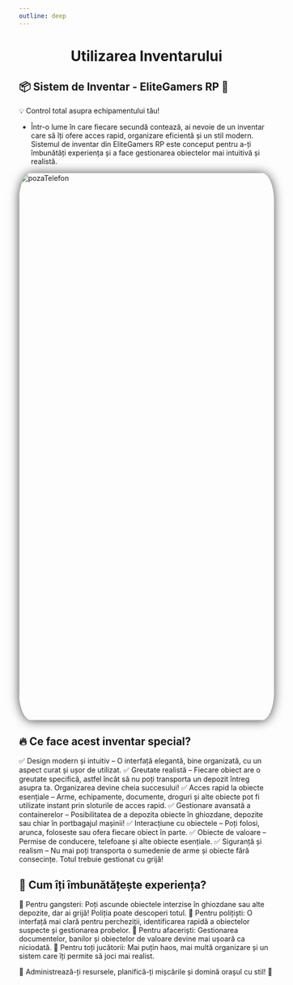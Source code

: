 ```yaml
---
outline: deep
---
```


#  <center>Utilizarea Inventarului </center>

## 📦 Sistem de Inventar - EliteGamers RP 🎒
💡 Control total asupra echipamentului tău!
- Într-o lume în care fiecare secundă contează, ai nevoie de un inventar care să îți ofere acces rapid, organizare eficientă și un stil modern. Sistemul de inventar din EliteGamers RP este conceput pentru a-ți îmbunătăți experiența și a face gestionarea obiectelor mai intuitivă și realistă.

<img src="https://i.imgur.com/iAUng84.png" alt="pozaTelefon" width="1920" height="1080" style="display: block; margin: 0px auto; border-radius: 1%; border-radius: 5%; box-shadow: 0 1px 20px rgba(0, 0, 0, 0.7);" >

## 🔥 Ce face acest inventar special?
 ✅ Design modern și intuitiv – O interfață elegantă, bine organizată, cu un aspect curat și ușor de utilizat.
 ✅ Greutate realistă – Fiecare obiect are o greutate specifică, astfel încât să nu poți transporta un depozit întreg asupra ta. Organizarea devine cheia succesului!
 ✅ Acces rapid la obiecte esențiale – Arme, echipamente, documente, droguri și alte obiecte pot fi utilizate instant prin sloturile de acces rapid.
 ✅ Gestionare avansată a containerelor – Posibilitatea de a depozita obiecte în ghiozdane, depozite sau chiar în portbagajul mașinii!
 ✅ Interacțiune cu obiectele – Poți folosi, arunca, foloseste sau ofera fiecare obiect în parte.
 ✅ Obiecte de valoare – Permise de conducere, telefoane și alte obiecte esențiale.
 ✅ Siguranță și realism – Nu mai poți transporta o sumedenie de arme și obiecte fără consecințe. Totul trebuie gestionat cu grijă!

## 🌟 Cum îți îmbunătățește experiența?
🔹 Pentru gangsteri: Poți ascunde obiectele interzise în ghiozdane sau alte depozite, dar ai grijă! Poliția poate descoperi totul.
🔹 Pentru polițiști: O interfață mai clară pentru percheziții, identificarea rapidă a obiectelor suspecte și gestionarea probelor.
🔹 Pentru afaceriști: Gestionarea documentelor, banilor și obiectelor de valoare devine mai ușoară ca niciodată.
🔹 Pentru toți jucătorii: Mai puțin haos, mai multă organizare și un sistem care îți permite să joci mai realist.

🔑 Administrează-ți resursele, planifică-ți mișcările și domină orașul cu stil! 🚀

